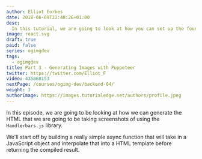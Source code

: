 ```yaml
---
author: Elliot Forbes
date: 2018-06-09T22:48:26+01:00
desc:
  In this tutorial, we are going to look at how you can set up the foundations for the REST API that will be powering our SaaS product.
image: react.svg
draft: true
paid: false
series: ogimgdev
tags:
  - ogimgdev
title: Part 3 - Generating Images with Puppeteer
twitter: https://twitter.com/Elliot_F
video: 435868153
nextPage: /courses/ogimg-dev/backend-04/
weight: 3
authorImage: https://images.tutorialedge.net/authors/profile.jpeg
---
```


In this episode, we are going to be looking at how we can generate the HTML that we are going to be taking screenshots of using the `Handlerbars.js` library.

We'll start off by building a really simple async function that will take in a JavaScript object and interpolate that into a HTML template before returning the compiled result.

